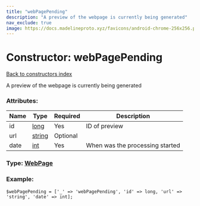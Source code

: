```yaml
---
title: "webPagePending"
description: "A preview of the webpage is currently being generated"
nav_exclude: true
image: https://docs.madelineproto.xyz/favicons/android-chrome-256x256.png
---
```

# Constructor: webPagePending  
[Back to constructors index](/API_docs/constructors/index.html)



A preview of the webpage is currently being generated

### Attributes:

| Name     |    Type       | Required | Description |
|----------|---------------|----------|-------------|
|id|[long](/API_docs/types/long.html) | Yes|ID of preview|
|url|[string](/API_docs/types/string.html) | Optional|
|date|[int](/API_docs/types/int.html) | Yes|When was the processing started|



### Type: [WebPage](/API_docs/types/WebPage.html)


### Example:

```
$webPagePending = ['_' => 'webPagePending', 'id' => long, 'url' => 'string', 'date' => int];
```  
